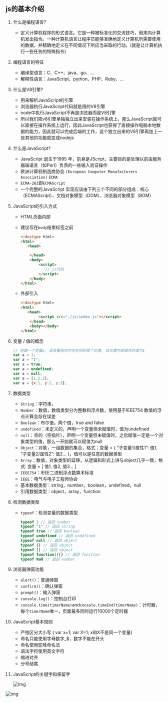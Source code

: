## js的基本介绍

1. 什么是编程语言?

   * 定义计算机程序的形式语言。它是一种被标准化的交流技巧，用来向计算机发出指令。一种计算机语言让程序员能够准确地定义计算机所需要使用的数据，并精确地定义在不同情况下所应当采取的行动。(就是让计算机执行一些任务的特殊指令)

2. 编程语言的特征

   * 编译型语言：C、C++、java、go、...
   * 解释性语言：JavaScript、python、PHP、Ruby、...

3. 什么是V8引擎?

   * 用来解析JavaScript的引擎
   * 浏览器执行JavaScript代码就是用的V8引擎
   * node中执行JavaScript不再是浏览器而是V8引擎
   * 所以我们把v8引擎单独独立出来安装在操作系统上，那么JavaScript就可以直接在操作系统上运行。因此JavaScript也获得了直接操作电脑本地数据的能力，因此就可以完成后端的工作，这个独立出来的V8引擎再加上一些其他的功能就变成nodejs

4. 什么是JavaScript?

   * JavaScript 诞生于1995 年，前身是JScript，主要目的是处理以前由服务器端语言（如Perl）负责的一些输入验证操作
   * 欧洲计算机制造商协会 `(European Computer Manufacturers Association)` `ECMA`
   * `ECMA-262`即`ECMAScript`
   * 一个完整的JavaScript 实现应该由下列三个不同的部分组成：核心（ECMAScript）、文档对象模型（DOM）、浏览器对象模型（BOM）

5. JavaScript的引入方式

   * HTML页面内部

   * 建议写在`body`结束标签之前

     ```html
     <!doctype html>
     <html>
     	<head>
         
         </head>
         <body>
             <script>
             	// js代码
             </script>
         </body>
     </html>
     ```

     

   * 外部引入

     ```html
     <!doctype html>
     <html>
     	<head>
             <script src="./js/index.js"></script>
         </head>
         <body></body>
     </html>
     ```

6. 变量 / 值的概念

   ```js
   // 创建一个变量a, 该变量指向内存空间的某个位置, 该位置内部储存的值为1
   var a = 1;
   var a = "1";
   var a = true;
   var a = undefined;
   var a = null;
   var a = [1,2,3];
   var a = {x:1, y:2, z:3};
   ```

7. 数据类型

   * `String`：字符串，
   * `Number`：数值，数值类型分为整数和浮点数，使用基于IEEE754 数值的浮点计算会存在误差
   * `Boolean`：布尔值，两个值，true and false
   * `undefined`：未定义的，声明一个变量但未赋值时，值为undefined
   * `null`：空的（空指针），声明一个变量但未赋值时，之后赋值一定是一个对象类型的值，那么一开始就可以赋值为null
   * `Object`：对象，一组数据的集合，格式：变量 = { “子变量1/属性1”: 值1, “子变量2/属性2”: 值2... }，值可以是任意的数据类型
   * `Array`：数值，对象类型的延伸，从逻辑和形式上讲与object几乎一致，格式: 变量 = [ 值1, 值2, 值3... ]
   * `IEEE754`：IEEE二进制浮点数算术标准
   * `IEEE`：电气与电子工程师协会
   * 基本数据类型：string，number，boolean，undefined，null
   * 引用数据类型：object，array，function

8. 检测数据类型

   * `typeof`：检测变量的数据类型

     ```js
     typeof 1 // 返回 number
     typeof "1" // 返回 string
     typeof true // 返回 boolean
     typeof undefined // 返回 undefined
     typeof null // 返回 object
     typeof {} // 返回 object
     typeof [] // 返回 object
     typeof function(){} // 返回 function
     typeof NaN // 返回 number
     ```

     

9. 浏览器弹窗功能

   * `alert()`：普通弹窗
   * `confirm()`：确认弹窗
   * `prompt()`：输入弹窗
   * `console.log()`：控制台打印
   * `console.time(timerName)`and`console.timeEnd(timerName)`：计时器，每个`timerName`唯一，页面最多同时运行10000个定时器

10. JavaScript基本规则

    * 严格区分大小写 ( var x=1; var X=1; x和X不是同一个变量)
    * 命名只能使用字母数字_$，数字不能在开头
    * 命名使用驼峰命名法
    * 语法字符使用英文字符
    * 缩进对齐
    * 分号结尾
    
11. JavaScript的关键字和保留字

    ![img](https://uploadfiles.nowcoder.com/images/20170706/890975_1499308155607_C7C21820F3776C04255BF2E98B28C116)

![img](https://uploadfiles.nowcoder.com/images/20170706/890975_1499308170445_3AF5BCB41073E8F293A2521D828D63DA)

